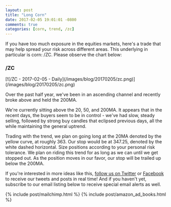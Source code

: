 ```yaml
---
layout: post
title: "Long Corn"
date: 2017-02-05 19:01:01 -0800
comments: true
categories: [corn, trend, /zc]
---
```


If you have too much exposure in the equities markets, here's a trade that may help spread your risk across different areas. This underlying in particular is corn: /ZC. Please observe the chart below:

<h3 id="20170205-zc">/ZC</h3>
[![/ZC - 2017-02-05 - Daily](/images/blog/20170205/zc.png)](/images/blog/20170205/zc.png)

Over the past half year, we've been in an ascending channel and recently broke above and held the 200MA.

We're currently sitting above the 20, 50, and 200MA. It appears that in the recent days, the buyers seem to be in control - we've had slow, steady selling, followed by strong buy candles that eclipsed previous days, all the while maintaining the general uptrend.

Trading with the trend, we plan on going long at the 20MA denoted by the yellow curve, at roughly 363. Our stop would be at 347.25, denoted by the white dashed horizontal. Size positions according to your personal risk tolerance. We plan on riding this trend for as long as we can until we get stopped out. As the position moves in our favor, our stop will be trailed up below the 200MA.

If you're interested in more ideas like this, [follow us on Twitter](https://twitter.com/theta_positive "Follow @thetatrades on Twitter") or [Facebook](https://facebook.com/thetatrades "Follow @thetatrades on Facebook") to receive our tweets and posts in real time! And if you haven't yet, subscribe to our email listing below to receive special email alerts as well.

{% include post/mailchimp.html %}
{% include post/amazon_ad_books.html %}
